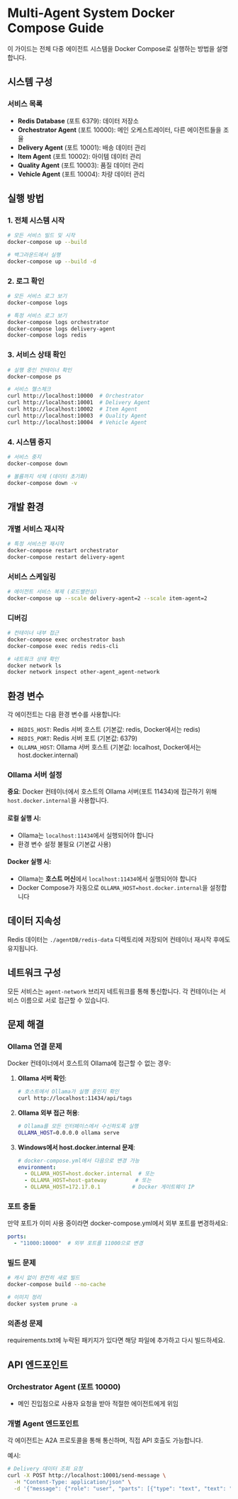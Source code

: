 # Multi-Agent System Docker Compose Guide

이 가이드는 전체 다중 에이전트 시스템을 Docker Compose로 실행하는 방법을 설명합니다.

## 시스템 구성

### 서비스 목록
- **Redis Database** (포트 6379): 데이터 저장소
- **Orchestrator Agent** (포트 10000): 메인 오케스트레이터, 다른 에이전트들을 조율
- **Delivery Agent** (포트 10001): 배송 데이터 관리
- **Item Agent** (포트 10002): 아이템 데이터 관리  
- **Quality Agent** (포트 10003): 품질 데이터 관리
- **Vehicle Agent** (포트 10004): 차량 데이터 관리

## 실행 방법

### 1. 전체 시스템 시작
```bash
# 모든 서비스 빌드 및 시작
docker-compose up --build

# 백그라운드에서 실행
docker-compose up --build -d
```

### 2. 로그 확인
```bash
# 모든 서비스 로그 보기
docker-compose logs

# 특정 서비스 로그 보기
docker-compose logs orchestrator
docker-compose logs delivery-agent
docker-compose logs redis
```

### 3. 서비스 상태 확인
```bash
# 실행 중인 컨테이너 확인
docker-compose ps

# 서비스 헬스체크
curl http://localhost:10000  # Orchestrator
curl http://localhost:10001  # Delivery Agent
curl http://localhost:10002  # Item Agent  
curl http://localhost:10003  # Quality Agent
curl http://localhost:10004  # Vehicle Agent
```

### 4. 시스템 중지
```bash
# 서비스 중지
docker-compose down

# 볼륨까지 삭제 (데이터 초기화)
docker-compose down -v
```

## 개발 환경

### 개별 서비스 재시작
```bash
# 특정 서비스만 재시작
docker-compose restart orchestrator
docker-compose restart delivery-agent
```

### 서비스 스케일링
```bash
# 에이전트 서비스 복제 (로드밸런싱)
docker-compose up --scale delivery-agent=2 --scale item-agent=2
```

### 디버깅
```bash
# 컨테이너 내부 접근
docker-compose exec orchestrator bash
docker-compose exec redis redis-cli

# 네트워크 상태 확인
docker network ls
docker network inspect other-agent_agent-network
```

## 환경 변수

각 에이전트는 다음 환경 변수를 사용합니다:
- `REDIS_HOST`: Redis 서버 호스트 (기본값: redis, Docker에서는 redis)
- `REDIS_PORT`: Redis 서버 포트 (기본값: 6379)
- `OLLAMA_HOST`: Ollama 서버 호스트 (기본값: localhost, Docker에서는 host.docker.internal)

### Ollama 서버 설정
**중요**: Docker 컨테이너에서 호스트의 Ollama 서버(포트 11434)에 접근하기 위해 `host.docker.internal`을 사용합니다.

#### 로컬 실행 시:
- Ollama는 `localhost:11434`에서 실행되어야 합니다
- 환경 변수 설정 불필요 (기본값 사용)

#### Docker 실행 시:
- Ollama는 **호스트 머신**에서 `localhost:11434`에서 실행되어야 합니다
- Docker Compose가 자동으로 `OLLAMA_HOST=host.docker.internal`을 설정합니다

## 데이터 지속성

Redis 데이터는 `./agentDB/redis-data` 디렉토리에 저장되어 컨테이너 재시작 후에도 유지됩니다.

## 네트워크 구성

모든 서비스는 `agent-network` 브리지 네트워크를 통해 통신합니다. 각 컨테이너는 서비스 이름으로 서로 접근할 수 있습니다.

## 문제 해결

### Ollama 연결 문제
Docker 컨테이너에서 호스트의 Ollama에 접근할 수 없는 경우:

1. **Ollama 서버 확인**:
   ```bash
   # 호스트에서 Ollama가 실행 중인지 확인
   curl http://localhost:11434/api/tags
   ```

2. **Ollama 외부 접근 허용**:
   ```bash
   # Ollama를 모든 인터페이스에서 수신하도록 실행
   OLLAMA_HOST=0.0.0.0 ollama serve
   ```

3. **Windows에서 host.docker.internal 문제**:
   ```yaml
   # docker-compose.yml에서 다음으로 변경 가능
   environment:
     - OLLAMA_HOST=host.docker.internal  # 또는
     - OLLAMA_HOST=host-gateway         # 또는  
     - OLLAMA_HOST=172.17.0.1          # Docker 게이트웨이 IP
   ```

### 포트 충돌
만약 포트가 이미 사용 중이라면 docker-compose.yml에서 외부 포트를 변경하세요:
```yaml
ports:
  - "11000:10000"  # 외부 포트를 11000으로 변경
```

### 빌드 문제
```bash
# 캐시 없이 완전히 새로 빌드
docker-compose build --no-cache

# 이미지 정리
docker system prune -a
```

### 의존성 문제
requirements.txt에 누락된 패키지가 있다면 해당 파일에 추가하고 다시 빌드하세요.

## API 엔드포인트

### Orchestrator Agent (포트 10000)
- 메인 진입점으로 사용자 요청을 받아 적절한 에이전트에게 위임

### 개별 Agent 엔드포인트
각 에이전트는 A2A 프로토콜을 통해 통신하며, 직접 API 호출도 가능합니다.

예시:
```bash
# Delivery 데이터 조회 요청
curl -X POST http://localhost:10001/send-message \
  -H "Content-Type: application/json" \
  -d '{"message": {"role": "user", "parts": [{"type": "text", "text": "Read delivery data for ORD1001"}]}}'
```
